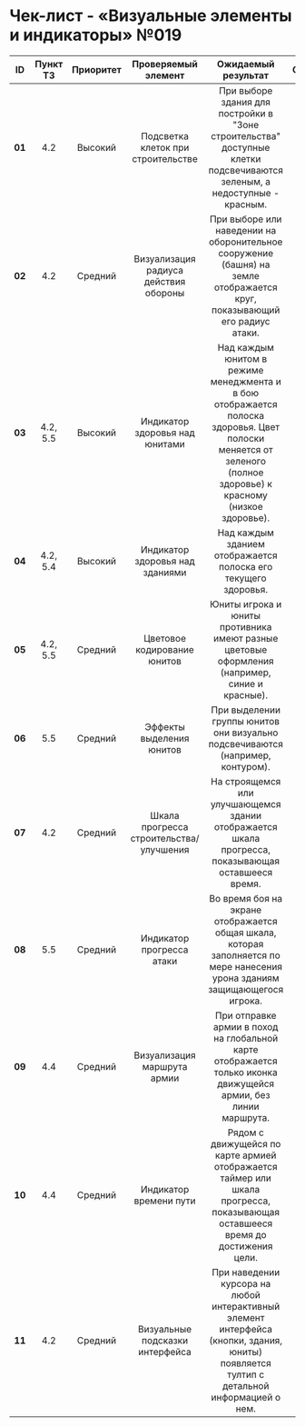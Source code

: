 # Чек-лист - «Визуальные элементы и индикаторы» №019

| **ID** | **Пункт ТЗ** | **Приоритет** | **Проверяемый элемент** | **Ожидаемый результат** | **Статус** | **Примечания** |
| :-: | :-: | :-: | :-: | :-: | :-: | :-: |
| **01** | 4.2 | Высокий | Подсветка клеток при строительстве | При выборе здания для постройки в "Зоне строительства" доступные клетки подсвечиваются зеленым, а недоступные - красным. | | |
| **02** | 4.2 | Средний | Визуализация радиуса действия обороны | При выборе или наведении на оборонительное сооружение (башня) на земле отображается круг, показывающий его радиус атаки. | | |
| **03** | 4.2, 5.5 | Высокий | Индикатор здоровья над юнитами | Над каждым юнитом в режиме менеджмента и в бою отображается полоска здоровья. Цвет полоски меняется от зеленого (полное здоровье) к красному (низкое здоровье). | | |
| **04** | 4.2, 5.4 | Высокий | Индикатор здоровья над зданиями | Над каждым зданием отображается полоска его текущего здоровья. | | |
| **05** | 4.2, 5.5 | Средний | Цветовое кодирование юнитов | Юниты игрока и юниты противника имеют разные цветовые оформления (например, синие и красные). | | |
| **06** | 5.5 | Средний | Эффекты выделения юнитов | При выделении группы юнитов они визуально подсвечиваются (например, контуром). | | |
| **07** | 4.2 | Средний | Шкала прогресса строительства/улучшения | На строящемся или улучшающемся здании отображается шкала прогресса, показывающая оставшееся время. | | |
| **08** | 5.5 | Средний | Индикатор прогресса атаки | Во время боя на экране отображается общая шкала, которая заполняется по мере нанесения урона зданиям защищающегося игрока. | | |
| **09** | 4.4 | Средний | Визуализация маршрута армии | При отправке армии в поход на глобальной карте отображается только иконка движущейся армии, без линии маршрута. | | |
| **10** | 4.4 | Средний | Индикатор времени пути | Рядом с движущейся по карте армией отображается таймер или шкала прогресса, показывающая оставшееся время до достижения цели. | | |
| **11** | 4.2 | Средний | Визуальные подсказки интерфейса | При наведении курсора на любой интерактивный элемент интерфейса (кнопки, здания, юниты) появляется тултип с детальной информацией о нем. | | |

